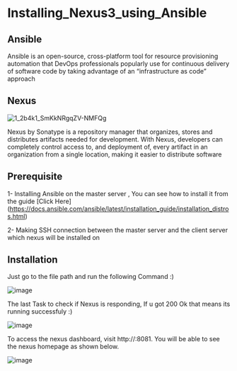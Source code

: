 # Installing_Nexus3_using_Ansible

## Ansible

Ansible is an open-source, cross-platform tool for resource provisioning automation that DevOps professionals popularly use for continuous delivery of software code by taking advantage of an “infrastructure as code” approach

## Nexus 

![1_2b4k1_SmKkNRgqZV-NMFQg](https://user-images.githubusercontent.com/122731503/230691133-883885a9-e5fa-417c-9165-87c05c11cd50.png)

Nexus by Sonatype is a repository manager that organizes, stores and distributes artifacts needed for development. With Nexus, developers can completely control access to, and deployment of, every artifact in an organization from a single location, making it easier to distribute software

## Prerequisite

1- Installing Ansible on the master server , You can see how to install it from the guide [Click Here] (https://docs.ansible.com/ansible/latest/installation_guide/installation_distros.html)

2- Making SSH connection between the master server and the client server which nexus will be installed on

## Installation

Just go to the file path and run the following Command :)

![image](https://user-images.githubusercontent.com/122731503/230696328-2860d039-95e2-4e82-8ddf-d8bcbb828d00.png)

The last Task to check if Nexus is responding, If u got 200 Ok that means its running successfuly :)

![image](https://user-images.githubusercontent.com/122731503/230696035-34341f0d-bce1-44de-b094-7687276a6f52.png)

To access the nexus dashboard, visit http://:8081. You will be able to see the nexus homepage as shown below.

![image](https://user-images.githubusercontent.com/122731503/230696126-42644132-433a-4671-988e-ce20178c656b.png)







